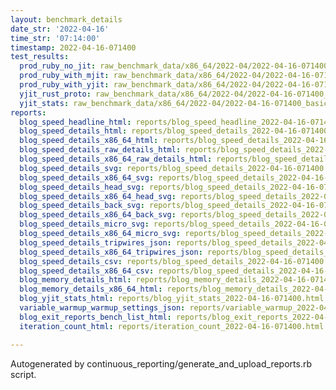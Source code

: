 ```yaml
---
layout: benchmark_details
date_str: '2022-04-16'
time_str: '07:14:00'
timestamp: 2022-04-16-071400
test_results:
  prod_ruby_no_jit: raw_benchmark_data/x86_64/2022-04/2022-04-16-071400_basic_benchmark_prod_ruby_no_jit.json
  prod_ruby_with_mjit: raw_benchmark_data/x86_64/2022-04/2022-04-16-071400_basic_benchmark_prod_ruby_with_mjit.json
  prod_ruby_with_yjit: raw_benchmark_data/x86_64/2022-04/2022-04-16-071400_basic_benchmark_prod_ruby_with_yjit.json
  yjit_rust_proto: raw_benchmark_data/x86_64/2022-04/2022-04-16-071400_basic_benchmark_yjit_rust_proto.json
  yjit_stats: raw_benchmark_data/x86_64/2022-04/2022-04-16-071400_basic_benchmark_yjit_stats.json
reports:
  blog_speed_headline_html: reports/blog_speed_headline_2022-04-16-071400.html
  blog_speed_details_html: reports/blog_speed_details_2022-04-16-071400.html
  blog_speed_details_x86_64_html: reports/blog_speed_details_2022-04-16-071400.x86_64.html
  blog_speed_details_raw_details_html: reports/blog_speed_details_2022-04-16-071400.raw_details.html
  blog_speed_details_x86_64_raw_details_html: reports/blog_speed_details_2022-04-16-071400.x86_64.raw_details.html
  blog_speed_details_svg: reports/blog_speed_details_2022-04-16-071400.svg
  blog_speed_details_x86_64_svg: reports/blog_speed_details_2022-04-16-071400.x86_64.svg
  blog_speed_details_head_svg: reports/blog_speed_details_2022-04-16-071400.head.svg
  blog_speed_details_x86_64_head_svg: reports/blog_speed_details_2022-04-16-071400.x86_64.head.svg
  blog_speed_details_back_svg: reports/blog_speed_details_2022-04-16-071400.back.svg
  blog_speed_details_x86_64_back_svg: reports/blog_speed_details_2022-04-16-071400.x86_64.back.svg
  blog_speed_details_micro_svg: reports/blog_speed_details_2022-04-16-071400.micro.svg
  blog_speed_details_x86_64_micro_svg: reports/blog_speed_details_2022-04-16-071400.x86_64.micro.svg
  blog_speed_details_tripwires_json: reports/blog_speed_details_2022-04-16-071400.tripwires.json
  blog_speed_details_x86_64_tripwires_json: reports/blog_speed_details_2022-04-16-071400.x86_64.tripwires.json
  blog_speed_details_csv: reports/blog_speed_details_2022-04-16-071400.csv
  blog_speed_details_x86_64_csv: reports/blog_speed_details_2022-04-16-071400.x86_64.csv
  blog_memory_details_html: reports/blog_memory_details_2022-04-16-071400.html
  blog_memory_details_x86_64_html: reports/blog_memory_details_2022-04-16-071400.x86_64.html
  blog_yjit_stats_html: reports/blog_yjit_stats_2022-04-16-071400.html
  variable_warmup_warmup_settings_json: reports/variable_warmup_2022-04-16-071400.warmup_settings.json
  blog_exit_reports_bench_list_html: reports/blog_exit_reports_2022-04-16-071400.bench_list.html
  iteration_count_html: reports/iteration_count_2022-04-16-071400.html

---
```

Autogenerated by continuous_reporting/generate_and_upload_reports.rb script.
